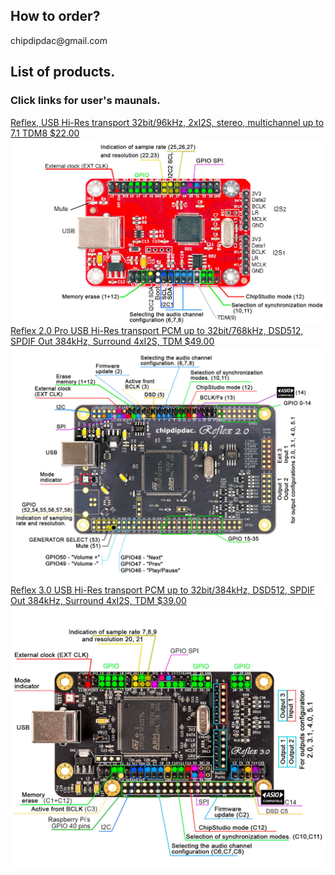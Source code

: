 <h2>How to order?</h2>
chipdipdac@gmail.com
<h2>List of products.</h2> 
<h3>Click links for user's maunals.</h3>

[Reflex, USB Hi-Res transport 32bit/96kHz, 2xI2S, stereo, multichannel up to 7.1 TDM8 $22.00](https://github.com/ChipDipDAC/ChipDipDAC.github.io/tree/main/Reflex%201)
![Reflex 1](https://github.com/ChipDipDAC/ChipDipDAC.github.io/blob/main/Reflex%201/Reflex_1pins.jpg?raw=true)
[Reflex 2.0 Pro USB Hi-Res transport PCM up to 32bit/768kHz, DSD512, SPDIF Out  384kHz, Surround 4xI2S, TDM $49.00](https://github.com/ChipDipDAC/ChipDipDAC.github.io/tree/main/Reflex%202.0%20Pro)
![Reflex 2.0 Pro](https://github.com/ChipDipDAC/ChipDipDAC.github.io/blob/main/Reflex%202.0%20Pro/Reflex_2_0_Pro_pins.jpg?raw=true)
[Reflex 3.0 USB Hi-Res transport PCM up to 32bit/384kHz, DSD512, SPDIF Out  384kHz, Surround 4xI2S, TDM $39.00](https://github.com/ChipDipDAC/ChipDipDAC.github.io/tree/main/Reflex%203.0)
![Reflex 3.0](https://github.com/ChipDipDAC/ChipDipDAC.github.io/blob/main/Reflex%203.0/Reflex_3_0_pins.jpg?raw=true)
